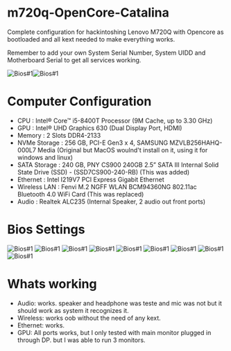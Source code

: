 # m720q-OpenCore-Catalina
Complete configuration for hackintoshing Lenovo M720Q with Opencore as bootloaded and all kext needed to make everything works.

Remember to add your own System Serial Number, System UIDD and Motherboard Serial to get all services working. 

![Bios#1](https://github.com/tobagin/m720q-OpenCore-Catalina/blob/master/1.png)![Bios#1](https://github.com/tobagin/m720q-OpenCore-Catalina/blob/master/2.png)

# Computer Configuration
- CPU : Intel® Core™ i5-8400T Processor (9M Cache, up to 3.30 GHz)
- GPU : Intel® UHD Graphics 630 (Dual Display Port, HDMI)
- Memory : 2 Slots DDR4-2133
- NVMe Storage : 256 GB, PCI-E Gen3 x 4, SAMSUNG MZVLB256HAHQ-000L7 Media (Original but MacOS woulnd't install on it, using it for windows and linux)
- SATA Storage : 240 GB, PNY CS900 240GB 2.5” SATA III Internal Solid State Drive (SSD) - (SSD7CS900-240-RB) (This was added)
- Ethernet : Intel I219V7 PCI Express Gigabit Ethernet
- Wireless LAN : Fenvi M.2 NGFF WLAN BCM94360NG 802.11ac Bluetooth 4.0 WiFi Card (This was replaced)
- Audio : Realtek ALC235 (Internal Speaker, 2 audio out front ports)

# Bios Settings

![Bios#1](https://github.com/tobagin/m720q-OpenCore-Catalina/blob/master/IMG_6293.jpeg)
![Bios#1](https://github.com/tobagin/m720q-OpenCore-Catalina/blob/master/IMG_6294.jpeg)
![Bios#1](https://github.com/tobagin/m720q-OpenCore-Catalina/blob/master/IMG_6295.jpeg)
![Bios#1](https://github.com/tobagin/m720q-OpenCore-Catalina/blob/master/IMG_6296.jpeg)
![Bios#1](https://github.com/tobagin/m720q-OpenCore-Catalina/blob/master/IMG_6297.jpeg)
![Bios#1](https://github.com/tobagin/m720q-OpenCore-Catalina/blob/master/IMG_6298.jpeg)
![Bios#1](https://github.com/tobagin/m720q-OpenCore-Catalina/blob/master/IMG_6299.jpeg)
![Bios#1](https://github.com/tobagin/m720q-OpenCore-Catalina/blob/master/IMG_6302.jpeg)
![Bios#1](https://github.com/tobagin/m720q-OpenCore-Catalina/blob/master/IMG_6303.jpeg)

# Whats working

- Audio: works. speaker and headphone was teste and mic was not but it should work as system it recognizes it.
- Wireless: works oob without the need of any kext.
- Ethernet: works.
- GPU: All ports works, but I only tested with main monitor plugged in through DP. but I was able to run 3 monitors.
